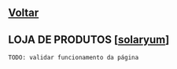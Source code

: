 [Voltar](README.md)
---

## LOJA DE PRODUTOS [[solaryum](https://sandbox.solaryum.com.br/fotus-yfe/configuracoes/loja-produtos)]

`TODO: validar funcionamento da página`
